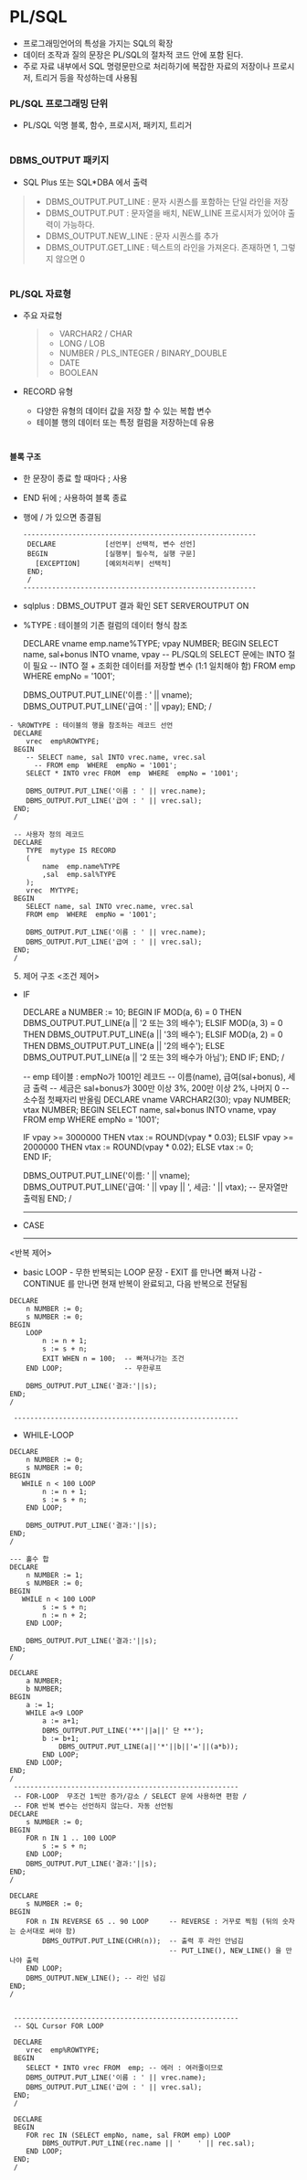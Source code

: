 # PL/SQL 
 - 프로그래밍언어의 특성을 가지는 SQL의 확장 
 - 데이터 조작과 질의 문장은 PL/SQL의 절차적 코드 안에 포함 된다.
 - 주로 자료 내부에서 SQL 명령문만으로 처리하기에 복잡한 자료의 저장이나 프로시저, 트리거 등을 작성하는데 사용됨 
 
 ### PL/SQL 프로그래밍 단위 
   - PL/SQL 익명 블록, 함수, 프로시저, 패키지, 트리거 

# 

### DBMS_OUTPUT 패키지 
   - SQL Plus 또는 SQL*DBA 에서 출력 
  
  > - DBMS_OUTPUT.PUT_LINE : 문자 시퀀스를 포함하는 단일 라인을 저장 
  > - DBMS_OUTPUT.PUT : 문자열을 배치, NEW_LINE 프로시저가 있어야 출력이 가능하다.
  > - DBMS_OUTPUT.NEW_LINE : 문자 시퀀스를 추가 
  > - DBMS_OUTPUT.GET_LINE : 텍스트의 라인을 가져온다. 존재하면 1, 그렇지 않으면 0 

#
### PL/SQL 자료형 
   - 주요 자료형 
     > - VARCHAR2 / CHAR
     > - LONG / LOB 
     > - NUMBER / PLS_INTEGER / BINARY_DOUBLE
     > - DATE 
     > - BOOLEAN 
     
   - RECORD 유형 
     - 다양한 유형의 데이터 값을 저장 할 수 있는 복합 변수
     - 테이블 행의 데이터 또는 특정 컬럼을 저장하는데 유용 

#
#### 블록 구조 
  - 한 문장이 종료 할 때마다 ; 사용 
  - END 뒤에 ; 사용하여 블록 종료 
  - 행에 / 가 있으면 종결됨 
    
        ---------------------------------------------------------
         DECLARE            [선언부| 선택적, 변수 선언]
         BEGIN              [실행부| 필수적, 실행 구문]
           [EXCEPTION]      [예외처리부| 선택적] 
         END;
         / 
        ---------------------------------------------------------

   - sqlplus : DBMS_OUTPUT 결과 확인
	 SET SERVEROUTPUT ON
	 
   - %TYPE : 테이블의 기존 컬럼의 데이터 형식 참조
   
	 DECLARE
	    vname  emp.name%TYPE;
		vpay   NUMBER;
	 BEGIN
        SELECT name, sal+bonus INTO vname, vpay     -- PL/SQL의 SELECT 문에는 INTO 절이 필요 
                                                    -- INTO 절 + 조회한 데이터를 저장할 변수 (1:1 일치해야 함)
        FROM emp  WHERE  empNo = '1001';
		
		DBMS_OUTPUT.PUT_LINE('이름 : ' || vname);
		DBMS_OUTPUT.PUT_LINE('급여 : ' || vpay);
	 END;
     /	 

    - %ROWTYPE : 테이블의 행을 참조하는 레코드 선언
	 DECLARE
	    vrec  emp%ROWTYPE;
	 BEGIN
        -- SELECT name, sal INTO vrec.name, vrec.sal
          -- FROM emp  WHERE  empNo = '1001';	
		SELECT * INTO vrec FROM  emp  WHERE  empNo = '1001';
		
		DBMS_OUTPUT.PUT_LINE('이름 : ' || vrec.name);
		DBMS_OUTPUT.PUT_LINE('급여 : ' || vrec.sal);
	 END;
     /
	 
	 -- 사용자 정의 레코드
	 DECLARE
	    TYPE  mytype IS RECORD
		(
		    name  emp.name%TYPE
			,sal  emp.sal%TYPE
		);
	    vrec  MYTYPE;
	 BEGIN
        SELECT name, sal INTO vrec.name, vrec.sal
        FROM emp  WHERE  empNo = '1001';
	
		DBMS_OUTPUT.PUT_LINE('이름 : ' || vrec.name);
		DBMS_OUTPUT.PUT_LINE('급여 : ' || vrec.sal);
	 END;
     /


 5) 제어 구조
  <조건 제어> 
   - IF
   
	 DECLARE
	    a NUMBER  := 10;
	 BEGIN
	    IF MOD(a, 6) = 0 THEN
		    DBMS_OUTPUT.PUT_LINE(a || '2 또는 3의 배수');
		ELSIF MOD(a, 3) = 0 THEN
		    DBMS_OUTPUT.PUT_LINE(a || '3의 배수');
		ELSIF MOD(a, 2) = 0 THEN
		    DBMS_OUTPUT.PUT_LINE(a || '2의 배수');
        ELSE
		    DBMS_OUTPUT.PUT_LINE(a || '2 또는 3의 배수가 아님');
        END IF;
	 END;
	 /
	 
	 -- emp 테이블 : empNo가 1001인 레코드
	   -- 이름(name), 급여(sal+bonus), 세금 출력
	   -- 세금은  sal+bonus가 300만 이상 3%, 200만 이상 2%, 나머지 0
	   -- 소수점 첫째자리 반올림
	 DECLARE
	    vname VARCHAR2(30);
		vpay  NUMBER;
		vtax  NUMBER;
	 BEGIN
        SELECT name, sal+bonus INTO vname, vpay
        FROM emp  WHERE  empNo = '1001';
		
		IF vpay >= 3000000 THEN
		   vtax := ROUND(vpay * 0.03);
		ELSIF vpay >= 2000000 THEN
		   vtax := ROUND(vpay * 0.02);
		ELSE
           vtax := 0;		
	    END IF;
		
		DBMS_OUTPUT.PUT_LINE('이름: ' || vname);
		DBMS_OUTPUT.PUT_LINE('급여: ' || vpay || ', 세금: ' || vtax);      -- 문자열만 출력됨 
	 END;
     /
	 
	 
	 
     -------------------------------------------------------
   - CASE


     -------------------------------------------------------
   <반복 제어> 
   - basic LOOP
    - 무한 반복되는 LOOP 문장
    - EXIT 를 만나면 빠져 나감 
    - CONTINUE 를 만나면 현재 반복이 완료되고, 다음 반복으로 전달됨 
     
    DECLARE 
        n NUMBER := 0;
        s NUMBER := 0;
    BEGIN 
        LOOP 
            n := n + 1;
            s := s + n;
            EXIT WHEN n = 100;  -- 빠져나가는 조건 
        END LOOP;               -- 무한루프 
        
        DBMS_OUTPUT.PUT_LINE('결과:'||s);
    END;
    /

     -------------------------------------------------------
   - WHILE-LOOP
    
    DECLARE 
        n NUMBER := 0;
        s NUMBER := 0;
    BEGIN 
       WHILE n < 100 LOOP
            n := n + 1;
            s := s + n;           
        END LOOP;        
        
        DBMS_OUTPUT.PUT_LINE('결과:'||s);
    END;
    /
    
    --- 홀수 합  
    DECLARE 
        n NUMBER := 1;
        s NUMBER := 0;
    BEGIN 
       WHILE n < 100 LOOP
            s := s + n;
            n := n + 2;                      
        END LOOP;        
        
        DBMS_OUTPUT.PUT_LINE('결과:'||s);
    END;
    /
    
    DECLARE 
        a NUMBER;
        b NUMBER;
    BEGIN
        a := 1;
        WHILE a<9 LOOP
            a := a+1;
            DBMS_OUTPUT.PUT_LINE('**'||a||' 단 **');
            b := b+1;
                DBMS_OUTPUT.PUT_LINE(a||'*'||b||'='||(a*b));
            END LOOP;
        END LOOP;
    END;
    /
     -------------------------------------------------------
     -- FOR-LOOP  무조건 1씩만 증가/감소 / SELECT 문에 사용하면 편함 / 
     -- FOR 반복 변수는 선언하지 않는다. 자동 선언됨 
    DECLARE 
        s NUMBER := 0;
    BEGIN 
        FOR n IN 1 .. 100 LOOP 
            s := s + n;
        END LOOP;
        DBMS_OUTPUT.PUT_LINE('결과:'||s);
    END;
    /
    
    DECLARE 
        s NUMBER := 0;
    BEGIN 
        FOR n IN REVERSE 65 .. 90 LOOP     -- REVERSE : 거꾸로 찍힘 (뒤의 숫자는 순서대로 써야 함) 
            DBMS_OUTPUT.PUT_LINE(CHR(n));  -- 출력 후 라인 안넘김 
                                           -- PUT_LINE(), NEW_LINE() 을 만나야 출력
        END LOOP;
        DBMS_OUTPUT.NEW_LINE(); -- 라인 넘김
    END;
    /    


     -------------------------------------------------------
     -- SQL Cursor FOR LOOP
     
     DECLARE
	    vrec  emp%ROWTYPE;
	 BEGIN       
		SELECT * INTO vrec FROM  emp; -- 에러 : 여러줄이므로 
		DBMS_OUTPUT.PUT_LINE('이름 : ' || vrec.name);
		DBMS_OUTPUT.PUT_LINE('급여 : ' || vrec.sal);
	 END;
     /
     
     DECLARE 
     BEGIN
        FOR rec IN (SELECT empNo, name, sal FROM emp) LOOP
            DBMS_OUTPUT.PUT_LINE(rec.name || '    ' || rec.sal);
        END LOOP; 
     END;
     /
